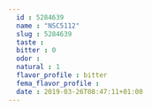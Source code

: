 ```yaml
---
  id : 5284639
  name : "NSC5112"
  slug : 5284639
  taste : 
  bitter : 0
  odor : 
  natural : 1
  flavor_profile : bitter
  fema_flavor_profile : 
  date : 2019-03-26T08:47:11+01:00
---
```



